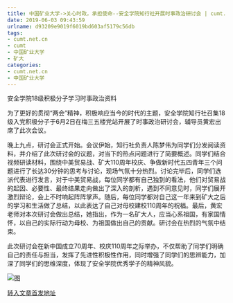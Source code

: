 ```yaml
---
title: 中国矿业大学->关心时政，承担使命--安全学院知行社开展时事政治研讨会 | cumt.net.cn
date: 2019-06-03 09:43:59
urlname: d93209e9019f6019bd603af5179c56db
tags: 
- cumt.net.cn
- cumt
- 中国矿业大学
- 矿大
categories:
- cumt.net.cn
- 中国矿业大学
---
```



安全学院18级积极分子学习时事政治资料

为了更好的贯彻“两会”精神，积极响应当今的时代的主题，安全学院知行社召集18级入党积极分子于6月2日在梅三五楼党站开展了时事政治研讨会，辅导员黄宏出席了此次会议。

晚上九点，研讨会正式开始。会议伊始，知行社负责人陈梦伟为同学们分发阅读资料，并介绍了此次研讨会的议题，对当下的热点问题进行了简要概述。同学们结合视频研读材料，围绕中美贸易战、矿大110周年校庆、争做新时代五四青年三个问题进行了长达30分钟的思考与讨论，现场气氛十分热烈。讨论完毕后，同学们选派代表进行发言，对于中美贸易战，每位同学都有自己独到的看法，他们对贸易战的起因、必要性、最终结果走向做出了深入的剖析，遇到不同意见时，同学们展开激烈辩论，会上不时响起阵阵掌声。随后，每位同学都对自己这一年来到矿大之后的学习和生活做了总结，以此表达了自己对母校建校110周年的祝福。最后，黄宏老师对本次研讨会做出总结，她指出，作为一名矿大人，应当心系祖国，有家国情怀，以自己的实际行动为母校、为祖国做出自己的贡献。研讨会在热烈的气氛中结束。

此次研讨会在新中国成立70周年、校庆110周年之际举办，不仅帮助了同学们明确自己的责任与担当，发挥了先进性积极性作用，同时增强了同学们的思辨能力，加深了同学们的思维深度，体现了安全学院优秀学子的精神风貌。



![图](http://xwzx.cumt.edu.cn/_upload/article/images/14/59/8e4dba9c4fa49878af492447a085/b1f79e61-19ae-4a94-a17f-e53bd4a54d61.jpg)

[转入文章首发地址](http://xwzx.cumt.edu.cn/0e/60/c523a527968/page.htm)